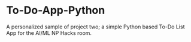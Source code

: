 # To-Do-App-Python
A personalized sample of project two; a simple Python based To-Do List App for the  AI/ML NP Hacks room.
